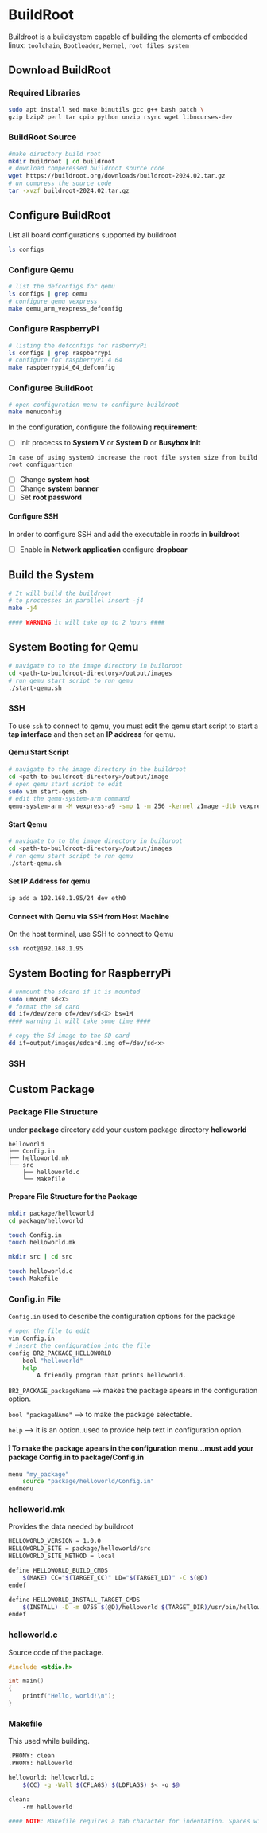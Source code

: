 # BuildRoot
Buildroot is a buildsystem capable of building the elements of embedded linux: `toolchain`, `Bootloader`, `Kernel`, `root files system`

## Download BuildRoot
### Required Libraries

```bash
sudo apt install sed make binutils gcc g++ bash patch \
gzip bzip2 perl tar cpio python unzip rsync wget libncurses-dev
```

### BuildRoot Source

```bash
#make directory build root 
mkdir buildroot | cd buildroot
# download comperessed buildroot source code 
wget https://buildroot.org/downloads/buildroot-2024.02.tar.gz
# un compress the source code
tar -xvzf buildroot-2024.02.tar.gz
```

## Configure BuildRoot

List all board configurations supported by buildroot 

```bash
ls configs
```


### Configure Qemu

```bash
# list the defconfigs for qemu
ls configs | grep qemu
# configure qemu vexpress
make qemu_arm_vexpress_defconfig
```

### Configure RaspberryPi

```bash
# listing the defconfigs for rasberryPi
ls configs | grep raspberrypi
# configure for raspberryPi 4 64
make raspberrypi4_64_defconfig
```
### Configuree BuildRoot

```bash
# open configuration menu to configure buildroot
make menuconfig
```

In the configuration, configure the following **requirement**:

- [ ]  Init procecss to **System V** or **System D** or **Busybox init**

`In case of using systemD increase the root file system size from build root configuartion`

- [ ]  Change **system host**
- [ ] Change **system banner**
- [ ]  Set **root password**

#### Configure SSH

In order to configure SSH and add the executable in rootfs in **buildroot**

- [ ]  Enable in **Network application** configure **dropbear**

## Build the System

```bash
# It will build the buildroot 
# to proccesses in parallel insert -j4
make -j4

#### WARNING it will take up to 2 hours ####
```

## System Booting for Qemu

```bash
# navigate to to the image directory in buildroot
cd <path-to-buildroot-directory>/output/images 
# run qemu start script to run qemu
./start-qemu.sh
```
### SSH 
To use `ssh` to connect to qemu, you must edit the qemu start script to start a **tap interface** and then set an **IP address** for qemu.

#### Qemu Start Script
```bash
# navigate to the image directory in the buildroot
cd <path-to-buildroot-directory>/output/image
# open qemu start script to edit
sudo vim start-qemu.sh
# edit the qemu-system-arm command
qemu-system-arm -M vexpress-a9 -smp 1 -m 256 -kernel zImage -dtb vexpress-v2p-ca9.dtb -drive file=rootfs.ext2,if=sd,format=raw -append "console=ttyAMA0,115200 rootwait root=/dev/mmcblk0" -net nic,model=lan9118 -net tap,script=<path-to-tap-script>/qemu-ifup
```

#### Start Qemu

```bash
# navigate to to the image directory in buildroot
cd <path-to-buildroot-directory>/output/images 
# run qemu start script to run qemu
./start-qemu.sh
```

#### Set IP Address for qemu
```bash
ip add a 192.168.1.95/24 dev eth0
```

#### Connect with Qemu via SSH from Host Machine
On the host terminal, use SSH to connect to Qemu
```bash
ssh root@192.168.1.95
```

## System Booting for RaspberryPi

```bash
# unmount the sdcard if it is mounted
sudo umount sd<X>
# format the sd card
dd if=/dev/zero of=/dev/sd<X> bs=1M
#### warning it will take some time ####

# copy the Sd image to the SD card
dd if=output/images/sdcard.img of=/dev/sd<x>
```
### SSH


## Custom Package

### Package File Structure
under **package** directory add your custom package directory **helloworld**
```
helloworld
├── Config.in
├── helloworld.mk
└── src
    ├── helloworld.c
    └── Makefile
```
#### Prepare File Structure for the Package

```bash
mkdir package/helloworld
cd package/helloworld

touch Config.in
touch helloworld.mk

mkdir src | cd src  

touch helloworld.c
touch Makefile
```
### Config.in File
`Config.in` used to describe the configuration options for the package

```bash
# open the file to edit
vim Config.in
# insert the configuration into the file
config BR2_PACKAGE_HELLOWORLD
    bool "helloworld"
    help
        A friendly program that prints helloworld.
```
`BR2_PACKAGE_packageName` --> makes the package apears in the configuration option.

`bool "packageNAme"` --> to make the package selectable.

`help` --> it is an option..used to provide help text in configuration option. 

#### :grey_exclamation: To make the package apears in the configuration menu...must add your package Config.in to package/Config.in

```bash
menu "my_package"
    source "package/helloworld/Config.in"
endmenu
```

### helloworld.mk
Provides the data needed by buildroot
```bash
HELLOWORLD_VERSION = 1.0.0
HELLOWORLD_SITE = package/helloworld/src
HELLOWORLD_SITE_METHOD = local

define HELLOWORLD_BUILD_CMDS
	$(MAKE) CC="$(TARGET_CC)" LD="$(TARGET_LD)" -C $(@D)
endef

define HELLOWORLD_INSTALL_TARGET_CMDS
	$(INSTALL) -D -m 0755 $(@D)/helloworld $(TARGET_DIR)/usr/bin/helloworld
endef
```

### helloworld.c
Source code of the package.
```c
#include <stdio.h>

int main() 
{
    printf("Hello, world!\n");
}
```

### Makefile
This used while building. 
```bash
.PHONY: clean
.PHONY: helloworld

helloworld: helloworld.c
	$(CC) -g -Wall $(CFLAGS) $(LDFLAGS) $< -o $@

clean:
	-rm helloworld
        
#### NOTE: Makefile requires a tab character for indentation. Spaces will not work. ####
```
